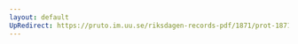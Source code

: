 ```yaml
---
layout: default
UpRedirect: https://pruto.im.uu.se/riksdagen-records-pdf/1871/prot-1871--ak--517.pdf
---
```

